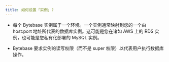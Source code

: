 ```yaml
---
title: 如何设置「实例」?
---
```


- 每个 Bytebase 实例属于一个环境。一个实例通常映射到您的一个由 host:port 地址所代表的数据库实例。这可能是您在诸如 AWS 上的
RDS 实例，也可能是您私有化部署的 MySQL 实例。

- Bytebase 要求实例的读写权限（而不是 super 权限）以代表用户执行数据库操作。

